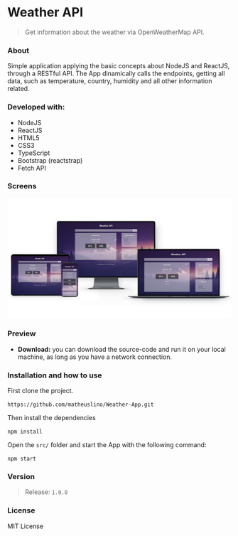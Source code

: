 # Weather API
>  Get information about the weather via OpenWeatherMap API.

### About
Simple application applying the basic concepts about NodeJS and ReactJS, through a RESTful API. The App dinamically calls the endpoints, getting all data, such as temperature, country, humidity and all other information related.

### Developed with:
* NodeJS
* ReactJS
* HTML5
* CSS3
* TypeScript
* Bootstrap (reactstrap)
* Fetch API

### Screens
<img src="src/assets/images/screens.png" width="800">

### Preview
* **Download:** you can download the source-code and run it on your local machine, as long as you have a network connection.

### Installation and how to use

First clone the project.
```
https://github.com/matheuslino/Weather-App.git
````

Then install the dependencies
```
npm install
````

Open the ```src/``` folder and start the App with the following command:
```
npm start
```

### Version
> Release: `1.0.0`

### License
MIT License
